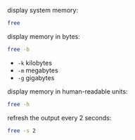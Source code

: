 display system memory:
```bash
free
```

display memory in bytes:
```bash
free -b
```

- `-k` kilobytes
- `-m` megabytes
- `-g` gigabytes

display memory in human-readable units:
```bash
free -h
```

refresh the output every 2 seconds:
```bash
free -s 2
```
